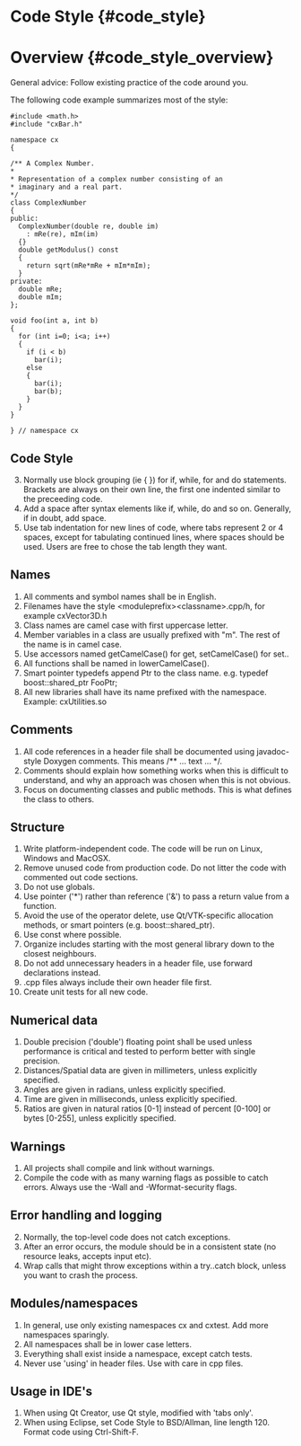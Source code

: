 Code Style {#code_style}
===========================================================

Overview {#code_style_overview}
===========================================================

General advice: Follow existing practice of the code around you.

The following code example summarizes most of the style:

    #include <math.h>
    #include "cxBar.h"

    namespace cx
    {

    /** A Complex Number.
    * 
    * Representation of a complex number consisting of an 
    * imaginary and a real part.
    */
    class ComplexNumber
    {
    public:
      ComplexNumber(double re, double im)
        : mRe(re), mIm(im)
      {}
      double getModulus() const
      {
        return sqrt(mRe*mRe + mIm*mIm);
      }
    private:
      double mRe;
      double mIm;
    };

    void foo(int a, int b)
    {
      for (int i=0; i<a; i++)
      {
        if (i < b)
          bar(i);
        else
        {
          bar(i);
          bar(b);
        }
      }
    }

    } // namespace cx

Code Style 
-----------------------------
3. Normally use block grouping (ie { }) for if, while, for and do statements. 
   Brackets are always on their own line, the first one indented similar to the 
   preceeding code. 
4. Add a space after syntax elements like if, while, do and so on. Generally, 
   if in doubt, add space. 
5. Use tab indentation for new lines of code, where tabs represent 2 or 4 
   spaces, except for tabulating continued lines, where spaces should be used. 
   Users are free to chose the tab length they want.

Names 
-----------------------------
1. All comments and symbol names shall be in English.
2. Filenames have the style \<moduleprefix\>\<classname\>.cpp/h, for example cxVector3D.h 
3. Class names are camel case with first uppercase letter.
4. Member variables in a class are usually prefixed with "m". The rest of the name is in camel case. 
5. Use accessors named getCamelCase() for get, setCamelCase() for set.. 
6. All functions shall be named in lowerCamelCase(). 
7. Smart pointer typedefs append Ptr to the class name. e.g. typedef boost::shared_ptr FooPtr; 
8. All new libraries shall have its name prefixed with the namespace. Example: cxUtilities.so 

Comments
-----------------------------
1. All code references in a header file shall be documented using javadoc-style 
   Doxygen comments. This means /** ... text ... */. 
2. Comments should explain how something works when this is difficult to 
   understand, and why an approach was chosen when this is not obvious. 
3. Focus on documenting classes and public methods. This is what defines the 
   class to others. 

Structure 
-----------------------------
1. Write platform-independent code. The code will be run on Linux, Windows and MacOSX.
2. Remove unused code from production code. Do not litter the code with commented out code sections. 
3. Do not use globals. 
4. Use pointer ('*') rather than reference ('&') to pass a return value from a function. 
5. Avoid the use of the operator delete, use Qt/VTK-specific allocation methods, or smart pointers (e.g. boost::shared_ptr).
6. Use const where possible.
7. Organize includes starting with the most general library down to the closest neighbours.
8. Do not add unnecessary headers in a header file, use forward declarations instead. 
9. .cpp files always include their own header file first. 
10. Create unit tests for all new code. 

Numerical data 
-----------------------------
1. Double precision ('double') floating point shall be used unless performance 
   is critical and tested to perform better with single precision. 
2. Distances/Spatial data are given in millimeters, unless explicitly specified. 
3. Angles are given in radians, unless explicitly specified. 
4. Time are given in milliseconds, unless explicitly specified. 
5. Ratios are given in natural ratios [0-1] instead of percent [0-100] or 
   bytes [0-255], unless explicitly specified.

Warnings 
-----------------------------
1. All projects shall compile and link without warnings. 
2. Compile the code with as many warning flags as possible to catch errors. Always use the -Wall and -Wformat-security flags. 

Error handling and logging
-----------------------------
2. Normally, the top-level code does not catch exceptions. 
1. After an error occurs, the module should be in a consistent state (no resource leaks, accepts input etc). 
3. Wrap calls that might throw exceptions within a try..catch block, unless you want to crash the process. 

Modules/namespaces 
-----------------------------
1. In general, use only existing namespaces cx and cxtest. Add more namespaces sparingly.
3. All namespaces shall be in lower case letters. 
4. Everything shall exist inside a namespace, except catch tests.
6. Never use 'using' in header files. Use with care in cpp files. 
   
Usage in IDE's 
-----------------------------
1. When using Qt Creator, use Qt style, modified with 'tabs only'.
2. When using Eclipse, set Code Style to BSD/Allman, line length 120. Format code using Ctrl-Shift-F. 
   

